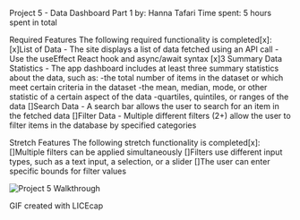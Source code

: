 Project 5 - Data Dashboard Part 1
by: Hanna Tafari 
Time spent: 5 hours spent in total

Required Features 
The following required functionality is completed[x]: 
[x]List of Data
    - The site displays a list of data fetched using an API call
    - Use the useEffect React hook and async/await syntax 
[x]3 Summary Data Statistics
    - The app dashboard includes at least three summary statistics about the data, such as:
      -the total number of items in the dataset or which meet certain criteria in the dataset
      -the mean, median, mode, or other statistic of a certain aspect of the data
      -quartiles, quintiles, or ranges of the data 
[]Search Data
    - A search bar allows the user to search for an item in the fetched data
[]Filter Data
    - Multiple different filters (2+) allow the user to filter items in the database by specified categories 

Stretch Features The following stretch functionality is completed[x]: 
[]Multiple filters can be applied simultaneously
[]Filters use different input types, such as a text input, a selection, or a slider
[]The user can enter specific bounds for filter values

![Project 5 Walkthrough](https://github.com/HannaMT/Project-5/assets/142746456/c105642d-5d26-47d1-8418-6ce1b7db36d5)

GIF created with LICEcap
